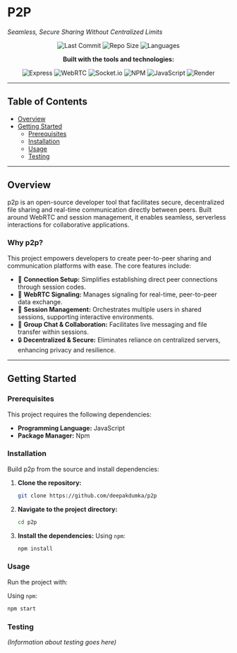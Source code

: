 # P2P

*Seamless, Secure Sharing Without Centralized Limits*

<p align="center">
  <img src="https://img.shields.io/github/last-commit/deepakdumka/p2p" alt="Last Commit">
  <img src="https://img.shields.io/github/repo-size/deepakdumka/p2p" alt="Repo Size">
  <img src="https://img.shields.io/github/languages/count/deepakdumka/p2p" alt="Languages">
</p>

<p align="center">
  <strong>Built with the tools and technologies:</strong>
</p>

<p align="center">
  <img src="https://img.shields.io/badge/Express.js-000000?style=for-the-badge&logo=express&logoColor=white" alt="Express">
  <img src="https://img.shields.io/badge/WebRTC-333333?style=for-the-badge&logo=webrtc&logoColor=white" alt="WebRTC">
  <img src="https://img.shields.io/badge/Socket.io-010101?style=for-the-badge&logo=socket.io&logoColor=white" alt="Socket.io">
  <img src="https://img.shields.io/badge/npm-CB3837?style=for-the-badge&logo=npm&logoColor=white" alt="NPM">
  <img src="https://img.shields.io/badge/JavaScript-F7DF1E?style=for-the-badge&logo=javascript&logoColor=black" alt="JavaScript">
  <img src="https://img.shields.io/badge/Render-46E3B7?style=for-the-badge&logo=render&logoColor=white" alt="Render">
</p>

---

## Table of Contents

- [Overview](#overview)
- [Getting Started](#getting-started)
  - [Prerequisites](#prerequisites)
  - [Installation](#installation)
  - [Usage](#usage)
  - [Testing](#testing)

---

## Overview

p2p is an open-source developer tool that facilitates secure, decentralized file sharing and real-time communication directly between peers. Built around WebRTC and session management, it enables seamless, serverless interactions for collaborative applications.

### Why p2p?

This project empowers developers to create peer-to-peer sharing and communication platforms with ease. The core features include:

-   🔗 **Connection Setup:** Simplifies establishing direct peer connections through session codes.
-   📡 **WebRTC Signaling:** Manages signaling for real-time, peer-to-peer data exchange.
-   🤝 **Session Management:** Orchestrates multiple users in shared sessions, supporting interactive environments.
-   💬 **Group Chat & Collaboration:** Facilitates live messaging and file transfer within sessions.
-   🔒 **Decentralized & Secure:** Eliminates reliance on centralized servers, enhancing privacy and resilience.

---

## Getting Started

### Prerequisites

This project requires the following dependencies:

-   **Programming Language:** JavaScript
-   **Package Manager:** Npm

### Installation

Build p2p from the source and install dependencies:

1.  **Clone the repository:**
    ```sh
    git clone https://github.com/deepakdumka/p2p
    ```
2.  **Navigate to the project directory:**
    ```sh
    cd p2p
    ```
3.  **Install the dependencies:**
    Using `npm`:
    ```sh
    npm install
    ```

### Usage

Run the project with:

Using `npm`:
```sh
npm start
```

### Testing

*(Information about testing goes here)*
